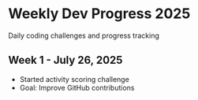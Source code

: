 # Weekly Dev Progress 2025
Daily coding challenges and progress tracking

## Week 1 - July 26, 2025
- Started activity scoring challenge
- Goal: Improve GitHub contributions
